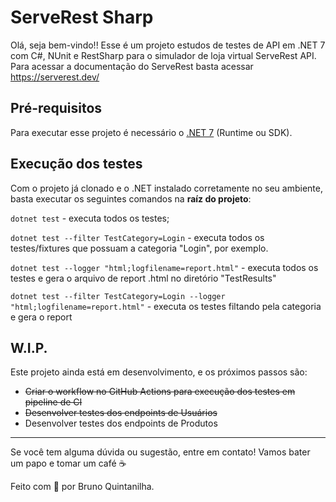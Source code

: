 # ServeRest Sharp

Olá, seja bem-vindo!! Esse é um projeto estudos de testes de API em .NET 7 com C#, NUnit e RestSharp para o simulador de loja virtual ServeRest API. Para acessar a documentação do ServeRest basta acessar https://serverest.dev/

## Pré-requisitos

Para executar esse projeto é necessário o [.NET 7](https://dotnet.microsoft.com/en-us/download/dotnet/7.0) (Runtime ou SDK). 

## Execução dos testes

Com o projeto já clonado e o .NET instalado corretamente no seu ambiente, basta executar os seguintes comandos na __raíz do projeto__:

`dotnet test` - executa todos os testes;

`dotnet test --filter TestCategory=Login` - executa todos os testes/fixtures que possuam a categoria "Login", por exemplo.

`dotnet test --logger "html;logfilename=report.html"` - executa todos os testes e gera o arquivo de report .html no diretório "TestResults"

`dotnet test --filter TestCategory=Login --logger "html;logfilename=report.html"` - executa os testes filtando pela categoria e gera o report

## W.I.P.

Este projeto ainda está em desenvolvimento, e os próximos passos são:

- ~~Criar o workflow no GitHub Actions para execução dos testes em pipeline de CI~~
- ~~Desenvolver testes dos endpoints de Usuários~~
- Desenvolver testes dos endpoints de Produtos

___

Se você tem alguma dúvida ou sugestão, entre em contato! Vamos bater um papo e tomar um café ☕

Feito com 💜 por Bruno Quintanilha.
